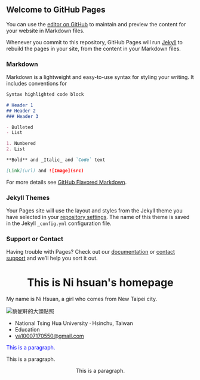 ## Welcome to GitHub Pages

You can use the [editor on GitHub](https://github.com/ni-hsuan/ni-hsuan.github.io/edit/master/index.md) to maintain and preview the content for your website in Markdown files.

Whenever you commit to this repository, GitHub Pages will run [Jekyll](https://jekyllrb.com/) to rebuild the pages in your site, from the content in your Markdown files.

### Markdown

Markdown is a lightweight and easy-to-use syntax for styling your writing. It includes conventions for

```markdown
Syntax highlighted code block

# Header 1
## Header 2
### Header 3

- Bulleted
- List

1. Numbered
2. List

**Bold** and _Italic_ and `Code` text

[Link](url) and ![Image](src)
```

For more details see [GitHub Flavored Markdown](https://guides.github.com/features/mastering-markdown/).

### Jekyll Themes

Your Pages site will use the layout and styles from the Jekyll theme you have selected in your [repository settings](https://github.com/ni-hsuan/ni-hsuan.github.io/settings). The name of this theme is saved in the Jekyll `_config.yml` configuration file.

### Support or Contact

Having trouble with Pages? Check out our [documentation](https://help.github.com/categories/github-pages-basics/) or [contact support](https://github.com/contact) and we’ll help you sort it out.

<!DOCTYPE html>
<html>
<head>
<title>Page Title</title>
</head>
<body>

<h1 style="text-align:center;">This is Ni hsuan's homepage</h1>
<p > My name is Ni Hsuan,  a girl who comes from New Taipei city.</p>
<img class="_11kf img" alt="蔡妮軒的大頭貼照" src="https://scontent-hkg3-1.xx.fbcdn.net/v/t1.0-1/p320x320/78393574_1929601043853114_2695290676312014848_o.jpg?_nc_cat=106&amp;_nc_ohc=kDBoDvdzSUgAQn2PBaJzfRZyMd0zoZnz1ZJvCwLO_F3N_GoLy_GxCYbsg&amp;_nc_ht=scontent-hkg3-1.xx&amp;_nc_tp=1&amp;oh=570cdee421c9ec4bd011ddb0eaba1548&amp;oe=5E980F24">

<div class="subheading mb-3">
          <ul class="fa-ul">
            <li><i class="fa-li fas fa-user"></i>National Tsing Hua University · Hsinchu, Taiwan</li>
            <li><i class="fa-li fas fa-laptop"></i>Education
            </li>
            <li><i class="fa-li fas fa-envelope"></i><a href="ya10007170550@gmail.com">ya10007170550@gmail.com</a></li>
          </ul>
        </div>
        <p style="color:blue;">This is a paragraph.</p>
        <p style="front-family:courier;">This is a paragraph.</p>

<p style="text-align:center;">This is a paragraph.</p>
</body>
</html>


